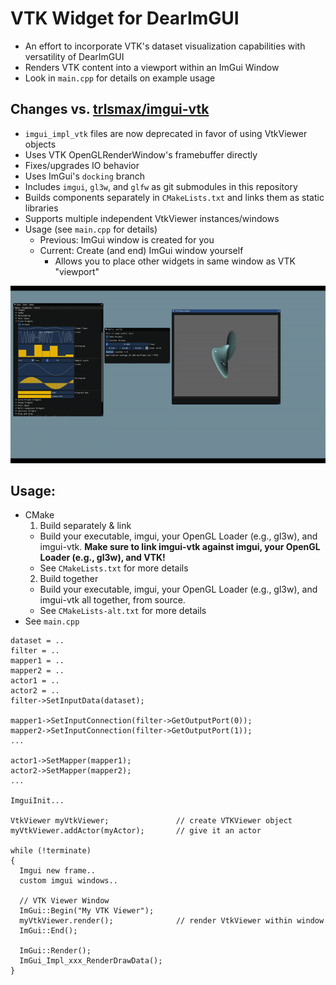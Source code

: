 
# VTK Widget for DearImGUI

* An effort to incorporate VTK's dataset visualization capabilities with versatility of DearImGUI
* Renders VTK content into a viewport within an ImGui Window
* Look in `main.cpp` for details on example usage

## Changes vs. [trlsmax/imgui-vtk](https://github.com/trlsmax/imgui-vtk)
- `imgui_impl_vtk` files are now deprecated in favor of using VtkViewer objects
- Uses VTK OpenGLRenderWindow's framebuffer directly
- Fixes/upgrades IO behavior
- Uses ImGui's `docking` branch
- Includes `imgui`, `gl3w`, and `glfw` as git submodules in this repository
- Builds components separately in `CMakeLists.txt` and links them as static libraries
- Supports multiple independent VtkViewer instances/windows
- Usage (see `main.cpp` for details)
  - Previous: ImGui window is created for you
  - Current: Create (and end) ImGui window yourself
    - Allows you to place other widgets in same window as VTK "viewport"

![](vtkImGuiDemo.gif)

## Usage:
- CMake
  1. Build separately & link
    - Build your executable, imgui, your OpenGL Loader (e.g., gl3w), and imgui-vtk. **Make sure to link imgui-vtk against imgui, your OpenGL Loader (e.g., gl3w), and VTK!**
    - See `CMakeLists.txt` for more details
  2. Build together
    - Build your executable, imgui, your OpenGL Loader (e.g., gl3w), and imgui-vtk all together, from source.
    - See `CMakeLists-alt.txt` for more details
- See `main.cpp`

```
dataset = ..
filter = ..
mapper1 = ..
mapper2 = ..
actor1 = ..
actor2 = ..
filter->SetInputData(dataset);

mapper1->SetInputConnection(filter->GetOutputPort(0));
mapper2->SetInputConnection(filter->GetOutputPort(1));
...

actor1->SetMapper(mapper1);
actor2->SetMapper(mapper2);
...

ImguiInit...

VtkViewer myVtkViewer;               // create VTKViewer object
myVtkViewer.addActor(myActor);       // give it an actor

while (!terminate)
{
  Imgui new frame..
  custom imgui windows..

  // VTK Viewer Window
  ImGui::Begin("My VTK Viewer");
  myVtkViewer.render();              // render VtkViewer within window
  ImGui::End();

  ImGui::Render();
  ImGui_Impl_xxx_RenderDrawData();
}
```
